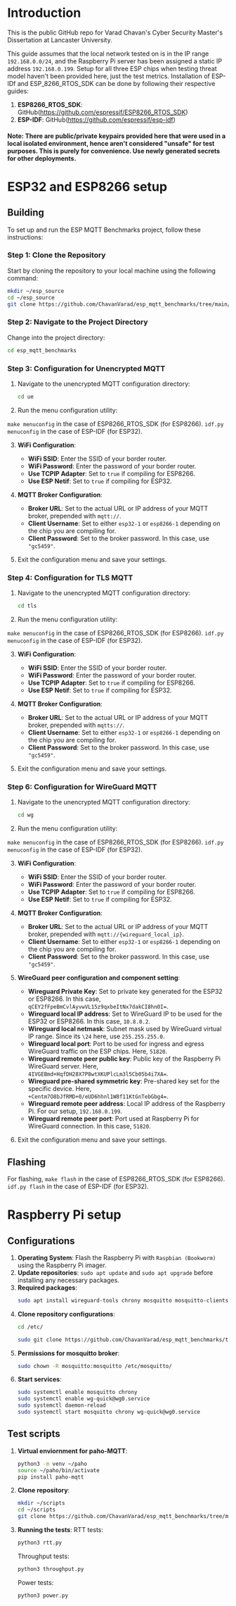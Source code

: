 # Introduction

This is the public GitHub repo for Varad Chavan's Cyber Security Master's Dissertation at Lancaster University.

This guide assumes that the local network tested on is in the IP range `192.168.0.0/24`, and the Raspberry Pi server has been assigned a static IP address `192.168.0.199`. Setup for all three ESP chips when testing threat model haven't been provided here, just the test metrics. Installation of ESP-IDf and ESP_8266_RTOS_SDK can be done by following their respective guides:

1. **ESP8266_RTOS_SDK**: GitHub(https://github.com/espressif/ESP8266_RTOS_SDK)
2. **ESP-IDF**: GitHub(https://github.com/espressif/esp-idf)


#### Note: There are public/private keypairs provided here that were used in a local isolated environment, hence aren't considered "unsafe" for test purposes. This is purely for convenience. Use newly generated secrets for other deployments.

# ESP32 and ESP8266 setup

## Building
To set up and run the ESP MQTT Benchmarks project, follow these instructions:

### Step 1: Clone the Repository

Start by cloning the repository to your local machine using the following command:

```bash
mkdir ~/esp_source
cd ~/esp_source
git clone https://github.com/ChavanVarad/esp_mqtt_benchmarks/tree/main/esp_idf_source
```

### Step 2: Navigate to the Project Directory

Change into the project directory:

```bash
cd esp_mqtt_benchmarks
```

### Step 3: Configuration for Unencrypted MQTT

1. Navigate to the unencrypted MQTT configuration directory:

    ```bash
    cd ue
    ```

2. Run the menu configuration utility:

`make menuconfig` in the case of ESP8266_RTOS_SDK (for ESP8266). `idf.py menuconfig` in the case of ESP-IDF (for ESP32).

3. **WiFi Configuration**:

    - **WiFi SSID**: Enter the SSID of your border router.
    - **WiFi Password**: Enter the password of your border router.
    - **Use TCPIP Adapter**: Set to `true` if compiling for ESP8266.
    - **Use ESP Netif**: Set to `true` if compiling for ESP32.

4. **MQTT Broker Configuration**:

    - **Broker URL**: Set to the actual URL or IP address of your MQTT broker, prepended with `mqtt://`.
    - **Client Username**: Set to either `esp32-1` or `esp8266-1` depending on the chip you are compiling for.
    - **Client Password**: Set to the broker password. In this case, use `"gc5459"`.

5. Exit the configuration menu and save your settings.


### Step 4: Configuration for TLS MQTT

1. Navigate to the unencrypted MQTT configuration directory:

    ```bash
    cd tls
    ```

2. Run the menu configuration utility:

`make menuconfig` in the case of ESP8266_RTOS_SDK (for ESP8266). `idf.py menuconfig` in the case of ESP-IDF (for ESP32).

3. **WiFi Configuration**:

    - **WiFi SSID**: Enter the SSID of your border router.
    - **WiFi Password**: Enter the password of your border router.
    - **Use TCPIP Adapter**: Set to `true` if compiling for ESP8266.
    - **Use ESP Netif**: Set to `true` if compiling for ESP32.

4. **MQTT Broker Configuration**:

    - **Broker URL**: Set to the actual URL or IP address of your MQTT broker, prepended with `mqtts://`.
    - **Client Username**: Set to either `esp32-1` or `esp8266-1` depending on the chip you are compiling for.
    - **Client Password**: Set to the broker password. In this case, use `"gc5459"`.

5. Exit the configuration menu and save your settings.

### Step 6: Configuration for WireGuard MQTT

1. Navigate to the unencrypted MQTT configuration directory:

    ```bash
    cd wg
    ```

2. Run the menu configuration utility:

`make menuconfig` in the case of ESP8266_RTOS_SDK (for ESP8266). `idf.py menuconfig` in the case of ESP-IDF (for ESP32).

3. **WiFi Configuration**:

    - **WiFi SSID**: Enter the SSID of your border router.
    - **WiFi Password**: Enter the password of your border router.
    - **Use TCPIP Adapter**: Set to `true` if compiling for ESP8266.
    - **Use ESP Netif**: Set to `true` if compiling for ESP32.

4. **MQTT Broker Configuration**:

    - **Broker URL**: Set to the actual URL or IP address of your MQTT broker, prepended with `mqtt://{wireguard_local_ip}`.
    - **Client Username**: Set to either `esp32-1` or `esp8266-1` depending on the chip you are compiling for.
    - **Client Password**: Set to the broker password. In this case, use `"gc5459"`.

5. **WireGuard peer configuration and component setting**:
    - **Wireguard Private Key**: Set to private key generated for the ESP32 or ESP8266. In this case, `qCEY2fFpeBmCvlAyvwVL15z9qxbeItNx7dakCI8hn0I=`.
    - **Wireguard local IP address**: Set to WireGuard IP to be used for the ESP32 or ESP8266. In this case, `10.8.0.2`.
    - **Wireguard local netmask**: Subnet mask used by WireGuard virtual IP range. Since its `\24` here, use `255.255.255.0`.
    - **Wireguard local port**: Port to be used for ingress and egress WireGuard traffic on the ESP chips. Here, `51820`.
    - **Wireguard remote peer public key**: Public key of the Raspberry Pi WireGuard server. Here, `4IVGEBmd+HqfDH28X7P8wtXKUPlcLm3l5Cb05b4i7XA=`.
    - **Wireguard pre-shared symmetric key**: Pre-shared key set for the specific device. Here, `+Centm7O8bJfRMD+0/eUD6hhnl1W8f11KtGnTebGbg4=`.
    - **Wireguard remote peer address**: Local IP address of the Raspberry Pi. For our setup, `192.168.0.199`.
    - **Wireguard remote peer port**: Port used at Raspberry Pi for WireGuard connection. In this case, `51820`.

5. Exit the configuration menu and save your settings.

## Flashing

For flashing, `make flash` in the case of ESP8266_RTOS_SDK (for ESP8266). `idf.py flash` in the case of ESP-IDF (for ESP32).

# Raspberry Pi setup

## Configurations

1. **Operating System**: Flash the Raspberry Pi with `Raspbian (Bookworm)` using the Raspberry Pi imager.
2. **Update repositories**: `sudo apt update` and `sudo apt upgrade` before installing any necessary packages.
3. **Required packages**:
   ```bash
   sudo apt install wireguard-tools chrony mosquitto mosquitto-clients python3-full python3-pip
   ```
4. **Clone repository configurations**:
   ```bash
   cd /etc/

   sudo git clone https://github.com/ChavanVarad/esp_mqtt_benchmarks/tree/main/raspberry_pi_configurations
   ```
6. **Permissions for mosquitto broker**:
   ```bash
   sudo chown -R mosquitto:mosquitto /etc/mosquitto/
   ```
7. **Start services**:
   ```bash
   sudo systemctl enable mosquitto chrony
   sudo systemctl enable wg-quick@wg0.service
   sudo systemctl daemon-reload
   sudo systemctl start mosquitto chrony wg-quick@wg0.service
   ```

## Test scripts

1. **Virtual enviornment for paho-MQTT**:
   ```bash
   python3 -m venv ~/paho
   source ~/paho/bin/activate
   pip install paho-mqtt
   ```
2. **Clone repository**:
   ```bash
   mkdir ~/scripts
   cd ~/scripts
   git clone https://github.com/ChavanVarad/esp_mqtt_benchmarks/tree/main/server_scripts
   ```
3. **Running the tests**:
   RTT tests:
   ```bash
   python3 rtt.py
   ```
   Throughput tests:
   ```bash
   python3 throughput.py
   ```
   Power tests:
   ```bash
   python3 power.py
   ```
